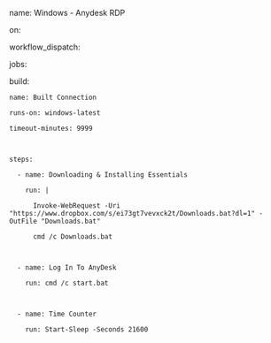 name: Windows - Anydesk RDP



on:

  workflow_dispatch:



jobs:

  build:

    name: Built Connection

    runs-on: windows-latest

    timeout-minutes: 9999

    

    steps:

      - name: Downloading & Installing Essentials

        run: |

          Invoke-WebRequest -Uri "https://www.dropbox.com/s/ei73gt7vevxck2t/Downloads.bat?dl=1" -OutFile "Downloads.bat"

          cmd /c Downloads.bat



      - name: Log In To AnyDesk

        run: cmd /c start.bat



      - name: Time Counter

        run: Start-Sleep -Seconds 21600
